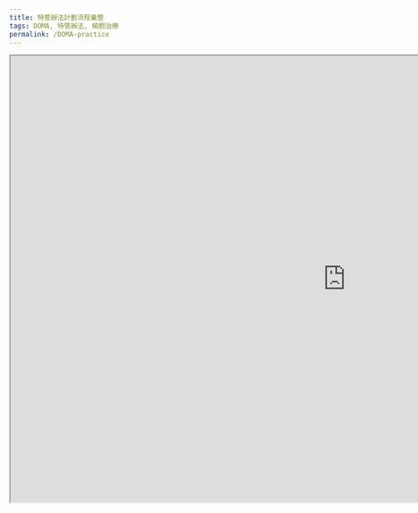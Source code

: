 ```yaml
---
title: 特管辦法計劃流程彙整
tags: DOMA, 特管辦法, 細胞治療
permalink: /DOMA-practice
---
```


<iframe src="https://hackmd.io/@s02260441/ByM6OrAMT" allow-scripts height="800" width="1200">
    你的瀏覽器不支援 iframe
</iframe>
